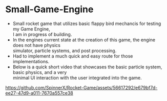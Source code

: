 # Small-Game-Engine
* Small rocket game that utilizes basic flappy bird mechancis for testing my Game Engine, \
I am in progress of building. 
* In the engines current state at the creation of this game, the engine does not have physics \
  simulator, particle systems, and post processing.
* Had to implement a much quick and easy route for those implementations.
* Below is a quick short video that showcases the basic particle system, basic physics, and a very \
  minimal UI interaction with the user integrated into the game.

https://github.com/SpinnerX/Rocket-Game/assets/56617292/e679bf7d-ee27-47d9-a011-7670a557ce38

